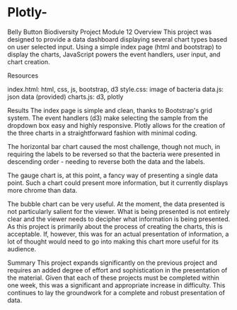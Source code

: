 # Plotly-
Belly Button Biodiversity Project 
Module 12 
Overview
This project was designed to provide a data dashboard displaying several chart types based on user selected input. Using a simple index page (html and bootstrap) to display the charts, JavaScript powers the event handlers, user input, and chart creation.

Resources

index.html: html, css, js, bootstrap, d3
style.css: image of bacteria
data.js: json data (provided)
charts.js: d3, plotly

Results
The index page is simple and clean, thanks to Bootstrap's grid system. The event handlers (d3) make selecting the sample from the dropdown box easy and highly responsive. Plotly allows for the creation of the three charts in a straightforward fashion with minimal coding.

The horizontal bar chart caused the most challenge, though not much, in requiring the labels to be reversed so that the bacteria were presented in descending order - needing to reverse both the data and the labels.

The gauge chart is, at this point, a fancy way of presenting a single data point. Such a chart could present more information, but it currently displays more chrome than data.

The bubble chart can be very useful. At the moment, the data presented is not particularly salient for the viewer. What is being presented is not entirely clear and the viewer needs to decipher what information is being presented. As this project is primarily about the process of creating the charts, this is acceptable. If, however, this was for an actual presentation of information, a lot of thought would need to go into making this chart more useful for its audience.

Summary
This project expands significantly on the previous project and requires an added degree of effort and sophistication in the presentation of the material. Given that each of these projects must be completed within one week, this was a significant and appropriate increase in difficulty. This continues to lay the groundwork for a complete and robust presentation of data.

